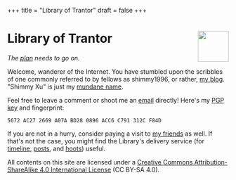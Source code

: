 +++
title = "Library of Trantor"
draft = false
+++

<div class="h-card">
<img style="float:right;width:5em;" class="u-photo" alt="" src="/logo.svg">
<h1>Library of Trantor</h1>

_The [plan](/en/now/) needs to go on._

Welcome, wanderer of the Internet. You have stumbled upon the scribbles of one commonly referred to by fellows as <span class="p-nick">shimmy1996</span>, or rather, <a class="u-url u-uid" rel="me" href="https://www.shimmy1996.com/">my blog</a>. "<span class="p-name">Shimmy Xu</span>" is just my <a href="http://stallman.org/biographies.html#humorous%2520bio">mundane name</a>.

Feel free to leave a comment or shoot me an <a rel="me" class="u-email" href="mailto:shimmy.xu%40shimmy1996.com">email</a> directly! Here's my <a class="u-key" rel="pgpkey authn" href="/gpg.txt">PGP key</a> and fingerprint:

```text
5672 AC27 2669 A07A BD28 0896 ACC6 C791 312C F84D
```

If you are not in a hurry, consider paying a visit to [my friends](/en/friends/) as well. If that's not the case, you might find the Library's delivery service (for [timeline](https://www.shimmy1996.com/en/index.xml), [posts](https://www.shimmy1996.com/en/posts/index.xml), and [hoots](https://www.shimmy1996.com/en/hoots/index.xml)) useful.

All contents on this site are licensed under a
[Creative Commons Attribution-ShareAlike 4.0 International License](http://creativecommons.org/licenses/by-sa/4.0/) (CC BY-SA 4.0).

</div>
